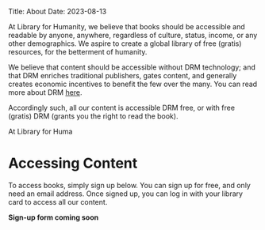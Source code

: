 Title: About
Date: 2023-08-13

At Library for Humanity, we believe that books should be accessible and readable by anyone, anywhere, regardless of culture, status, income, or any other demographics. We aspire to create a global library of free (gratis) resources, for the betterment of humanity.

We believe that content should be accessible without DRM technology; and that DRM enriches traditional publishers, gates content, and generally creates economic incentives to benefit the few over the many. You can read more about DRM [here](https://journals.ala.org/index.php/ltr/article/view/7253/9929).

Accordingly such, all our content is accessible DRM free, or with free (gratis) DRM (grants you the right to read the book).

At Library for Huma
# Accessing Content

To access books, simply sign up below. You can sign up for free, and only need an email address. Once signed up, you can log in with your library card to access all our content.

**Sign-up form coming soon**